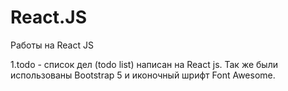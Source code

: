 # React.JS
Работы на React JS

1.todo - список дел (todo list) написан на React js. Так же были использованы Bootstrap 5 и иконочный шрифт Font Awesome.

